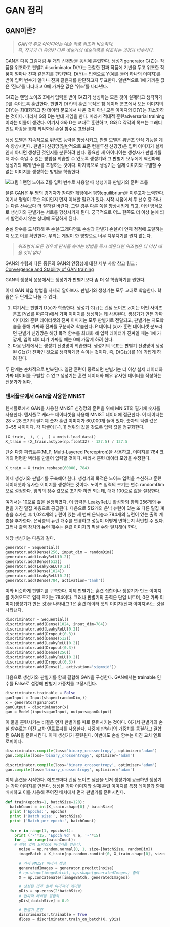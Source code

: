 # GAN 정리


## GAN이란?


> *GAN의 주요 아이디어는 예술 작품 위조와 비슷하다.  
> 즉, 작가가 더 유명한 다른 예술가의 예술작품을 위조하는 과정과 비슷하다.*  



GAN은 다음 그림처럼 두 개의 신경망을 동시에 훈련한다. 
생성기generator G(Z)는 작품을 위조하고 판별기discriminator D(Y)는 관찰한 진짜 작품에 기반을 두고 위조한 작품이 얼마나 진짜 같은지를 판단한다. 
D(Y)는 입력으로 Y(예를 들어 하나의 이미지)를 받아 입력 변수가 얼마나 진짜 같은지를 판단하고자 투표한다. 
일반적으로 1에 가까운 값은 ‘진짜’를 나타내고 0에 가까운 값은 ‘위조’를 나타낸다. 

G(Z)는 랜덤 노이즈 Z에서 입력을 받아 G(Z)가 생성하는 모든 것이 실제라고 생각하게 D를 속이도록 훈련한다. 
판별기 D(Y)의 훈련 목적은 참 데이터 분포에서 모든 이미지의 D(Y)는 최대화하고 참 데이터 분포에서 나온 것이 아닌 모든 이미지의 D(Y)는 최소화하는 것이다. 
따라서 G와 D는 반대 게임을 한다. 따라서 적대적 훈련adversarial training이라는 이름이 생겼다. 
여기서 G와 D는 교대로 훈련하고, G와 D 각각의 목표는 그래디언트 하강을 통해 최적화된 손실 함수로 표현된다. 

생성 모델은 지속적으로 위변조 능력을 향상시키고, 판별 모델은 위변조 인식 기능을 계속 향상시킨다. 
판별기 신경망(일반적으로 표준 컨볼루션 신경망)은 입력 이미지가 실제인지 아니면 생성된 것인지를 분류하려 한다. 
중요한 새 아이디어는 생성자가 판별기를 더 자주 속일 수 있는 방법을 학습할 수 있도록 생성기와 그 판별기 모두에게 역전파해 생성기의 매개 변수를 조정하는 것이다. 
마지막으로 생성기는 실제 이미지와 구별할 수 없는 이미지를 생성하는 방법을 학습한다. 

![그림 1 랜덤 노이즈 Z를 입력 변수로 사용할 때 생성기와 판별기의 훈련 흐름](https://user-images.githubusercontent.com/42468263/186198569-bd72f732-af2b-479f-a93a-f7cc6084eb8f.png)


물론 GAN은 두 명의 경기자가 참여한 게임에서 평형equilibrium을 이루고자 노력한다. 
여기서 평형이 무슨 의미인지 먼저 이해할 필요가 있다. 시작 시점에서 두 선수 중 하나는 다른 선수보다 더 잘하길 바란다. 
그럴 경우 다른 쪽을 향상시키게 되고, 이런 방식으로 생성기와 판별기는 서로를 향상시키게 된다. 궁극적으로 어느 한쪽도 더 이상 눈에 띄게 발전하지 않는 상태에 도달하게 된다. 

손실 함수를 도식화해 두 손실(그래디언트 손실과 판별기 손실)이 언제 정점에 도달하는지 보고 이를 확인한다. 우리는 게임이 한 방향으로 너무 치우치기를 원치 않는다. 


> *위조범이 모든 경우에 판사를 속이는 방법을 즉시 배운다면 위조범은 더 이상 배울 것이 없다.*



GAN의 수렴과 다른 종류의 GAN의 안정성에 대한 세부 사항 참고 링크 : [Convergence and Stability of GAN training](https://avg.is.tuebingen.mpg.de/projects/convergence-and-stability-of-gan-training)

GAN의 생성적 응용에서는 생성기가 판별기보다 좀 더 잘 학습하기를 원한다. 

이제 GAN 학습 방법을 자세히 알아보자. 판별기와 생성기는 모두 교대로 학습한다. 학습은 두 단계로 나눌 수 있다. 

1. 여기서는 판별기 D(x)가 학습한다. 생성기 G(z)는 랜덤 노이즈 z(이는 어떤 사이즈 분포 P(z)를 따른다)에서 가짜 이미지를 생성하는 데 사용된다. 
생성기가 만든 가짜 이미지와 훈련 데이터셋의 진짜 이미지는 모두 판별기로 전달되고, 판별기는 지도학습을 통해 가짜와 진짜를 구분하려 학습한다. 
P 데이터 (x)가 훈련 데이터셋 분포라면 판별기 신경망은 해당 목적 함수를 최대화 해 입력 데이터가 진짜일 때는 1에 가깝게, 입력 데이터가 가짜일 때는 0에 가깝게 하려 한다. 
2. 다음 단계에서는 생성기 신경망이 학습한다. 생성기의 목표는 판별기 신경망이 생성된 G(z)가 진짜인 것으로 생각하게끔 속이는 것이다. 즉, D(G(z))를 1에 가깝게 하려 한다.

두 단계는 순차적으로 반복된다. 일단 훈련이 종료되면 판별기는 더 이상 실제 데이터와 가짜 데이터를 구별할 수 없고 생성기는 훈련 데이터와 매우 유사한 데이터를 작성하는 전문가가 된다.


### 텐서플로에서 GAN을 사용한 MNIST

텐서플로에서 GAN을 사용한 MNIST 신경망의 훈련을 위해 MNIST의 필기체 숫자를 사용한다. 텐서플로 케라스 데이터셋을 사용해 MNIST 데이터에 접근한다. 이 데이터는 28 × 28 크기의 필기체 숫자 훈련 이미지가 60,000개 들어 있다. 숫자의 픽셀 값은 0~55 사이이다. 각 픽셀이 [-1, 1] 범위의 값을 갖도록 입력 값을 정규화한다.

```python
(X_train, _), (_, _) = mnist.load_data()
X_train = (X_train.astype(np.float32) - 127.5) / 127.5
```

단순 다층 퍼셉트론(MLP, Multi-Layered Perceptron)을 사용하고, 이미지를 784 크기의 평평한 벡터를 만들어 입력할 것이다. 따라서 훈련 데이터 모양을 수정한다. 

```python
X_train = X_train.reshape(60000, 784)
```

이제 생성기와 판별기를 구축해야 한다. 생성기의 목적은 노이즈 입력을 수신하고 훈련 데이터셋과 유사한 이미지를 생성하는 것이다. 노이즈 입력의 크기는 변수 randomDim으로 설정한다. 임의의 정수 값으로 초기화 하면 되는데, 대개 100으로 값을 설정한다. 

여기서는 10으로 값을 설정하였다. 이 입력은 LeakyReLU 활성화와 함께 256개의 뉴런을 가진 밀집 계층으로 공급된다. 다음으로 512개의 은닉 뉴런이 있는 또 다른 밀집 계층을 추가한 후 1,024개의 뉴런이 있는 세 번째 은닉층과 784개의 뉴런이 있는 출력 계층을 추가한다. 은닉층의 뉴런 개수를 변경하고 성능이 어떻게 변하는지 확인할 수 있다. 그러나 출력 장치의 뉴런 개수는 훈련 이미지의 픽셀 수와 일치해야 한다.

해당 생성기는 다음과 같다.

```python
generator = Sequential()
generator.add(Dense(256, imput_dim = randomDim))
generator.add(LeakyReLU(0.2))
generator.add(Dense(512))
generator.add(LeakyReLU(0.2))
generator.add(Dense(1024))
generator.add(LeakyReLU(0.2))
generator.add(Dense(784, activation='tanh'))
```

이와 비슷하게 판별기를 구축한다. 이제 판별기는 훈련 집합이나 생성기가 만든 이미지를 가져오므로 입력 크기는 784이다. 그러나 판별기의 출력은 단일 비트며, 0은 가짜 이미지(생성기가 만든 것)을 나타내고 1은 훈련 데이터 셋의 이미지(진짜 이미지)라는 것을 나타낸다.

```python
discriminator = Sequential()
discriminator.add(Dense(1024, input_dim=784))
discriminator.add(LeakyReLU(0.2))
discriminator.add(Dropout(0.3))
discriminator.add(Dense(512))
discriminator.add(LeakyReLU(0.2))
discriminator.add(Dropout(0.3))
discriminator.add(Dense(256))
discriminator.add(LeakyReLU(0.2))
discriminator.add(Dropout(0.3))
discriminator.add(Dense(1, activation='sigmoid'))
```

다음으로 생성기와 판별기를 함께 결합해 GAN을 구성한다. GAN에서는 trainable 인수를 False로 설정해 판별기 가중치를 고정시킨다.

```python
discriminator.trainable = False
ganInput = Input(shape=(randomDim,))
x = generator(ganInput)
ganOutput = discriminator(x)
gan = Model(inputs=ganInput, outputs=ganOutput)
```

이 둘을 훈련시키는 비결은 먼저 판별기를 따로 훈련시키는 것이다. 여기서 판별기의 손실 함수로는 이진 교차 엔트로피를 사용한다. 나중에 판별기의 가중치를 동결하고 결합된 GAN을 훈련시킨다. 이때 생성기가 훈련된다. 이번에도 손실 함수는 이진 교차 엔트로피이다. 

```python
discriminator.compile(loss='binary_crossentropy', optimizer='adam')
gan.compile(loss='binary_crossentropy', optimizer='adam')
```

```python
discriminator.compile(loss='binary_crossentropy', optimizer='adam')
gan.compile(loss='binary_crossentropy', optimizer='adam')
```

이제 훈련을 시작한다. 에포크마다 랜덤 노이즈 샘플을 먼저 생성기에 공급하면 생성기는 가짜 이미지를 만든다. 생성된 가짜 이미지와 실제 훈련 이미지를 특정 레이블과 함께 배치하고 이를 사용해 주어진 배치에서 먼저 판별기를 훈련시킨다. 

```python
def train(epochs=1, batchSize=128):
  batchCount = int(X_train.shape[0] / batchSize)
  print ('Epochs:', epochs)
  print ('Batch size:', batchSize)
  print ('Batch per epoch:', batchCount)
  
  for e in range(1, epochs+1):
    print ('-'*15, 'Epoch %d' % e, '-'*15)
    for _ in range(batchCount):
    # 랜덤 입력 노이즈와 이미지를 얻는다.
      noise = np.random.normal(0, 1, size=[batchSize, randomDim])
      imageBatch = X_train[np.random.randint(0, X_train.shape[0], size=batchSize)]

      # 가짜 MNIST 이미지 생성
      generatedImages = generator.predict(noise)
      # np.shape(imageBatch), np.shape(generatedImages) 출력
      X = np.concatenate([imageBatch, generatedImages])

      # 생성된 것과 실제 이미지의 레이블
      yDis = np.zeros(2*batchSize)
      # 편파적 레이블 평활화
      yDis[:batchSize] = 0.9

      # 판별기 훈련
      discriminator.trainable = True
      dloss = discriminator.train_on_batch(X, yDis)
```

